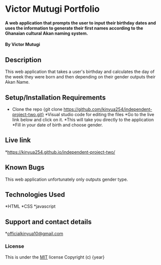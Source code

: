 # Victor Mutugi Portfolio
#### A web application that prompts the user to input their birthday dates and uses the information to generate their first names according to the Ghanaian cultural Akan naming system.
#### By **Victor Mutugi**
## Description
This web application that takes a user's birthday and calculates the day of the week they were born and then depending on their gender outputs their Akan Name. 
## Setup/Installation Requirements
* Clone the repo {git clone https://github.com/kinyua254/independent-project-two.git}
*Visual studio code for editing the files
*Go to the live link below and click on it.
*This will take you directly to the application
*Fill in your date of birth and choose gender.
## Live link
*https://kinyua254.github.io/independent-project-two/
## Known Bugs
This web application  unfortunately only outputs gender type.
## Technologies Used
*HTML
*CSS
*javascript
## Support and contact details
*officialkinyua10@gmail.com
### License
This is under the [MIT](LICENSE) license
Copyright (c) {year} 
